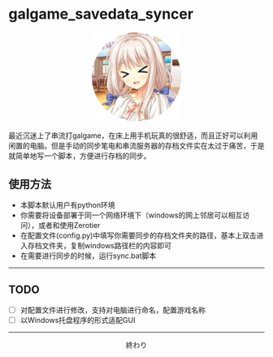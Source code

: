 # galgame_savedata_syncer
<!-- ![はてな](hatena.jpg | width=100) -->
<p align="center">
<img src='hatena-modified.png' width=35%>
</p>



最近沉迷上了串流打galgame，在床上用手机玩真的很舒适，而且正好可以利用闲置的电脑。但是手动的同步笔电和串流服务器的存档文件实在太过于痛苦，于是就简单地写一个脚本，方便进行存档的同步。

## 使用方法
- 本脚本默认用户有python环境
- 你需要将设备部署于同一个网络环境下（windows的网上邻居可以相互访问），或者和使用Zerotier
- 在配置文件(config.py)中填写你需要同步的存档文件夹的路径，基本上双击进入存档文件夹，复制windows路径栏的内容即可
- 在需要进行同步的时候，运行sync.bat脚本 
  
----
## TODO

- [ ] 对配置文件进行修改，支持对电脑进行命名，配置游戏名称
- [ ] 以Windows托盘程序的形式适配GUI

----
<p align="center">
終わり
</p>
